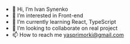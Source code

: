 - 👋 Hi, I’m Ivan Synenko
- 👀 I’m interested in Front-end
- 🌱 I’m currently learning React, TypeScript
- 💞️ I’m looking to collaborate on real project
- 📫 How to reach me yasprimorki@gmail.com

